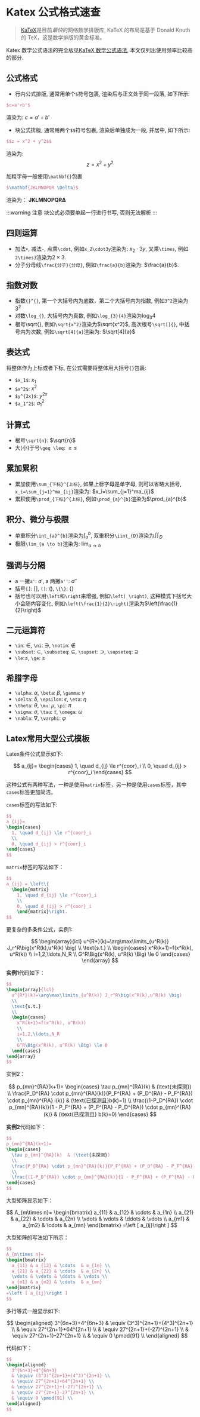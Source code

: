 # Katex 公式格式速查

> [KaTeX](https://katex.org/)是目前*最快*的网络数学排版库, KaTeX 的布局是基于 Donald Knuth 的 TeX，这是数学排版的黄金标准。

Katex 数学公式语法的完全版见[KaTeX 数学公式语法](https://blog.csdn.net/Leytton/article/details/103745169/), 本文仅列出使用频率比较高的部分.

## 公式格式

- 行内公式排版, 通常用单个`$`符号包裹, 渲染后与正文处于同一段落, 如下所示:

```tex
$c=a'+b'$
```

渲染为: $c=a'+b'$

- 块公式排版, 通常用两个`$$`符号包裹, 渲染后单独成为一段, 并居中, 如下所示:

```tex
$$z = x^2 + y^2$$
```

渲染为:
$$z = x^2 + y^2$$

加粗字母一般使用`\mathbf{}`包裹

```tex
$\mathbf{JKLMNOPQR \Delta}$
```

渲染为：
$\mathbf{JKLMNOPQR \Delta}$

:::warning 注意
块公式必须要单起一行进行书写, 否则无法解析
:::

## 四则运算

- 加法`+`, 减法`-`, 点乘`\cdot`, 例如`x_2\cdot3y`渲染为: $x_2\cdot3y$, 叉乘`\times`, 例如`2\times3`渲染为$2\times3$.
- 分子分母线`\frac{分子}{分母}`, 例如`\frac{a}{b}`渲染为: $\frac{a}{b}$.

## 指数对数

- 指数`{}^{}`, 第一个大括号内为底数，第二个大括号内为指数, 例如`3^2`渲染为$3^2$
- 对数`\log_{}`, 大括号内为真数, 例如`\log_{3}{4}`渲染为$\log_{3}{4}$
- 根号\sqrt{}, 例如`\sqrt{x^2}`渲染为$\sqrt{x^2}$, 高次根号`\sqrt[]{}`, 中括号内为次数, 例如`\sqrt[4]{a}`渲染为: $\sqrt[4]{a}$

## 表达式

将整体作为上标或者下标, 在公式需要将整体用大括号`{}`包裹:

- `$x_1$`: $x_1$
- `$x^2$`: $x^2$
- `$y^{2x}$`: $y^{2x}$
- `$a_1^2$`: $a_1^2$

## 计算式

- 根号`\sqrt{n}`: $\sqrt{n}$
- 大(小)于号`\geq \leq`: $\geq  \leq$

## 累加累积

- 累加使用`\sum_{下标}^{上标}`, 如果上标字母是单字母, 则可以省略大括号, `x_i=\sum_{j=1}^ma_{ij}`渲染为: $x_i=\sum_{j=1}^ma_{ij}$
- 累积使用`\prod_{下标}^{上标}`, 例如`\prod_{a}^{b}`渲染为$\prod_{a}^{b}$

## 积分、微分与极限

- 单重积分`\int_{a}^{b}`渲染为$\int_{a}^{b}$, 双重积分`\iint_{D}`渲染为$\iint_{D}$
- 极限`\lim_{a \to b}`渲染为: $\lim_{a \to b}$

## 强调与分隔

- a 一撇`a'`: $a'$, a 两撇`a''`: $a''$
- 括号`[]`: $[]$, `()`: $()$, `\{\}`: $\{\}$
- 括号也可以用`\left`和`\right`来增强, 例如`\left( \right)`, 这种模式下括号大小会随内容变化, 例如`\left(\frac{1}{2}\right)`渲染为$\left(\frac{1}{2}\right)$

## 二元运算符

- `\in`: $\in$, `\ni`: $\ni$, `\notin`: $\notin$
- `\subset`: $\subset$, `\subseteq`: $\subseteq$, `\supset`: $\supset$, `\supseteq`: $\supseteq$
- `\le`:$\le$, `\ge`: $\ge$

## 希腊字母

- `\alpha`: $\alpha$, `\beta`: $\beta$, `\gamma`: $\gamma$
- `\delta`: $\delta$, `\epsilon`: $\epsilon$, `\eta`: $\eta$
- `\theta`: $\theta$, `\mu`: $\mu$, `\pi`: $\pi$
- `\sigma`: $\sigma$, `\tau`: $\tau$, `\omega`: $\omega$
- `\nabla`: $\nabla$, `\varphi`: $\varphi$

## Latex常用大型公式模板

Latex条件公式显示如下:

$$
a_{ij}=
\begin{cases}
  1, \quad d_{ij} \le r^{coor}_i
  \\  
  0, \quad d_{ij} > r^{coor}_i
\end{cases}
$$

这种公式有两种写法，一种是使用`matrix`标签，另一种是使用`cases`标签，其中`cases`标签更加简洁。

`cases`标签的写法如下:

```latex
$$
a_{ij}=
\begin{cases}
  1, \quad d_{ij} \le r^{coor}_i
  \\  
  0, \quad d_{ij} > r^{coor}_i
\end{cases}
$$
```

`matrix`标签的写法如下：

```latex
$$
a_{ij} = \left\{
  \begin{matrix}
    1, \quad d_{ij} \le r^{coor}_i
    \\  
    0, \quad d_{ij} > r^{coor}_i
    \end{matrix}\right.
$$
```

更复杂的多条件公式，实例1:

$$
\begin{array}{lcl}
  u^{R*}(k)=\arg\max\limits_{u^R(k)} J_r^R\big(x^R(k),u^R(k) \big)
  \\
  \text{s.t.}
  \\
  \begin{cases}
    x^R(k+1)=f(x^R(k), u^R(k))
    \\
    i=1,2,\ldots,N_R
    \\
    G^R\Big(x^R(k), u^R(k) \Big) \le 0
  \end{cases}
\end{array}
$$

**实例1**代码如下：

```latex
$$
\begin{array}{lcl}
  u^{R*}(k)=\arg\max\limits_{u^R(k)} J_r^R\big(x^R(k),u^R(k) \big)
  \\
  \text{s.t.}
  \\
  \begin{cases}
    x^R(k+1)=f(x^R(k), u^R(k))
    \\
    i=1,2,\ldots,N_R
    \\
    G^R\Big(x^R(k), u^R(k) \Big) \le 0
  \end{cases}
\end{array}
$$
```

实例2：

$$
p_{mn}^{RA}(k+1)=
\begin{cases}
  \tau p_{mn}^{RA}(k)  & (\text{未探测})
  \\
  \frac{P_D^{RA} \cdot p_{mn}^{RA}(k)}{P_F^{RA} + (P_D^{RA} - P_F^{RA}) \cdot p_{mn}^{RA} i(k)} & (\text{已探测且}b(k)=1)
  \\
  \frac{(1-P_D^{RA}) \cdot p_{mn}^{RA}(k)}{1 - P_F^{RA} + (P_F^{RA} - P_D^{RA}) \cdot p_{mn}^{RA}(k)} & (\text{已探测且} b(k)=0)
\end{cases}
$$

**实例2**代码如下：

```latex
$$
p_{mn}^{RA}(k+1)=
\begin{cases}
  \tau p_{mn}^{RA}(k)  & (\text{未探测})
  \\
  \frac{P_D^{RA} \cdot p_{mn}^{RA}(k)}{P_F^{RA} + (P_D^{RA} - P_F^{RA}) \cdot p_{mn}^{RA} i(k)} & (\text{已探测且}b(k)=1)
  \\
  \frac{(1-P_D^{RA}) \cdot p_{mn}^{RA}(k)}{1 - P_F^{RA} + (P_F^{RA} - P_D^{RA}) \cdot p_{mn}^{RA}(k)} & (\text{已探测且} b(k)=0)
\end{cases}
$$
```

大型矩阵显示如下：

$$
A_{m\times n}=  
\begin{bmatrix}  
  a_{11} & a_{12} & \cdots  & a_{1n} \\  
  a_{21} & a_{22} & \cdots  & a_{2n} \\  
  \vdots & \vdots & \ddots & \vdots \\  
  a_{m1} & a_{m2} & \cdots  & a_{mn}  
\end{bmatrix}  
=\left [ a_{ij}\right ]
$$

大型矩阵的写法如下所示：

```latex
$$
A_{m\times n}=  
\begin{bmatrix}  
  a_{11} & a_{12} & \cdots  & a_{1n} \\  
  a_{21} & a_{22} & \cdots  & a_{2n} \\  
  \vdots & \vdots & \ddots & \vdots \\  
  a_{m1} & a_{m2} & \cdots  & a_{mn}  
\end{bmatrix}  
=\left [ a_{ij}\right ] 
$$
```

多行等式一般显示如下:

$$
\begin{aligned}
  3^{6n+3}+4^{6n+3}
  & \equiv (3^3)^{2n+1}+(4^3)^{2n+1} \\  
  & \equiv 27^{2n+1}+64^{2n+1} \\  
  & \equiv 27^{2n+1}+(-27)^{2n+1} \\
  & \equiv 27^{2n+1}-27^{2n+1} \\
  & \equiv 0 \pmod{91} \\
\end{aligned}
$$

代码如下：

```latex
$$
\begin{aligned}
  3^{6n+3}+4^{6n+3}
  & \equiv (3^3)^{2n+1}+(4^3)^{2n+1} \\  
  & \equiv 27^{2n+1}+64^{2n+1} \\  
  & \equiv 27^{2n+1}+(-27)^{2n+1} \\
  & \equiv 27^{2n+1}-27^{2n+1} \\
  & \equiv 0 \pmod{91} \\
\end{aligned}
$$
```
